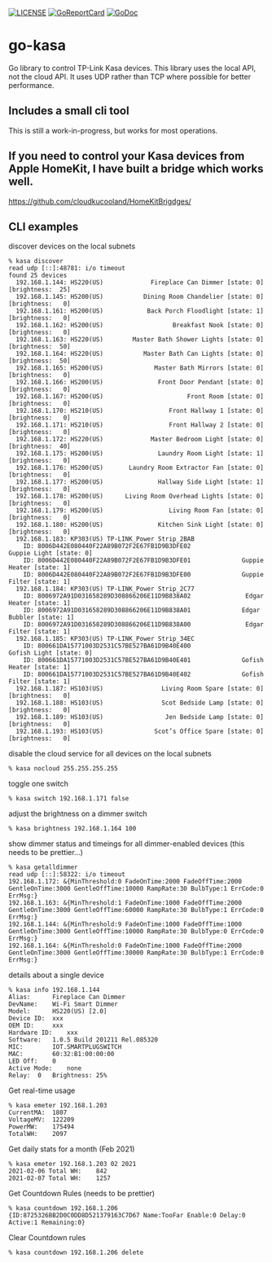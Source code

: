 [![LICENSE](https://img.shields.io/badge/license-BSD-green.svg)](LICENSE)
[![GoReportCard](https://goreportcard.com/badge/cloudkucooland/go-kasa)](https://goreportcard.com/report/cloudkucooland/go-kasa)
[![GoDoc](https://godoc.org/github.com/cloudkucooland/go-kasa?status.svg)](https://godoc.org/github.com/cloudkucooland/go-kasa)


# go-kasa
Go library to control TP-Link Kasa devices.
This library uses the local API, not the cloud API.
It uses UDP rather than TCP where possible for better performance.

## Includes a small cli tool
This is still a work-in-progress, but works for most operations.

## If you need to control your Kasa devices from Apple HomeKit, I have built a bridge which works well.
https://github.com/cloudkucooland/HomeKitBrigdges/

## CLI examples
discover devices on the local subnets
```
% kasa discover
read udp [::]:48781: i/o timeout
found 25 devices
  192.168.1.144: HS220(US)             Fireplace Can Dimmer [state: 0] [brightness:  25]
  192.168.1.145: HS200(US)           Dining Room Chandelier [state: 0] [brightness:   0]
  192.168.1.161: HS200(US)            Back Porch Floodlight [state: 1] [brightness:   0]
  192.168.1.162: HS200(US)                   Breakfast Nook [state: 0] [brightness:   0]
  192.168.1.163: HS220(US)        Master Bath Shower Lights [state: 0] [brightness:  50]
  192.168.1.164: HS220(US)           Master Bath Can Lights [state: 0] [brightness:  50]
  192.168.1.165: HS200(US)              Master Bath Mirrors [state: 0] [brightness:   0]
  192.168.1.166: HS200(US)               Front Door Pendant [state: 0] [brightness:   0]
  192.168.1.167: HS200(US)                       Front Room [state: 0] [brightness:   0]
  192.168.1.170: HS210(US)                  Front Hallway 1 [state: 0] [brightness:   0]
  192.168.1.171: HS210(US)                  Front Hallway 2 [state: 0] [brightness:   0]
  192.168.1.172: HS220(US)             Master Bedroom Light [state: 0] [brightness:  40]
  192.168.1.175: HS200(US)               Laundry Room Light [state: 1] [brightness:   0]
  192.168.1.176: HS200(US)       Laundry Room Extractor Fan [state: 0] [brightness:   0]
  192.168.1.177: HS200(US)               Hallway Side Light [state: 1] [brightness:   0]
  192.168.1.178: HS200(US)      Living Room Overhead Lights [state: 0] [brightness:   0]
  192.168.1.179: HS200(US)                  Living Room Fan [state: 0] [brightness:   0]
  192.168.1.180: HS200(US)               Kitchen Sink Light [state: 0] [brightness:   0]
  192.168.1.183: KP303(US) TP-LINK_Power Strip_2BAB
    ID: 8006D442E080440F22A89B072F2E67FB1D9B3DFE02               Guppie Light [state: 0]
    ID: 8006D442E080440F22A89B072F2E67FB1D9B3DFE01              Guppie Heater [state: 1]
    ID: 8006D442E080440F22A89B072F2E67FB1D9B3DFE00              Guppie Filter [state: 1]
  192.168.1.184: KP303(US) TP-LINK_Power Strip_2C77
    ID: 8006972A91D031658289D308866206E11D9B838A02               Edgar Heater [state: 1]
    ID: 8006972A91D031658289D308866206E11D9B838A01              Edgar Bubbler [state: 1]
    ID: 8006972A91D031658289D308866206E11D9B838A00               Edgar Filter [state: 1]
  192.168.1.185: KP303(US) TP-LINK_Power Strip_34EC
    ID: 800661DA15771003D2531C57BE527BA61D9B40E400               Gofish Light [state: 0]
    ID: 800661DA15771003D2531C57BE527BA61D9B40E401              Gofish Heater [state: 1]
    ID: 800661DA15771003D2531C57BE527BA61D9B40E402              Gofish Filter [state: 1]
  192.168.1.187: HS103(US)                Living Room Spare [state: 0] [brightness:   0]
  192.168.1.188: HS103(US)                Scot Bedside Lamp [state: 0] [brightness:   0]
  192.168.1.189: HS103(US)                 Jen Bedside Lamp [state: 0] [brightness:   0]
  192.168.1.193: HS103(US)              Scot’s Office Spare [state: 0] [brightness:   0]
```

disable the cloud service for all devices on the local subnets
```
% kasa nocloud 255.255.255.255
```

toggle one switch
```
% kasa switch 192.168.1.171 false
```

adjust the brightness on a dimmer switch
```
% kasa brightness 192.168.1.164 100
```

show dimmer status and timeings for all dimmer-enabled devices (this needs to be prettier...)
```
% kasa getalldimmer
read udp [::]:58322: i/o timeout
192.168.1.172: &{MinThreshold:0 FadeOnTime:2000 FadeOffTime:2000 GentleOnTime:3000 GentleOffTime:10000 RampRate:30 BulbType:1 ErrCode:0 ErrMsg:}
192.168.1.163: &{MinThreshold:1 FadeOnTime:1000 FadeOffTime:2000 GentleOnTime:3000 GentleOffTime:60000 RampRate:30 BulbType:1 ErrCode:0 ErrMsg:}
192.168.1.144: &{MinThreshold:9 FadeOnTime:1000 FadeOffTime:1000 GentleOnTime:3000 GentleOffTime:10000 RampRate:30 BulbType:0 ErrCode:0 ErrMsg:}
192.168.1.164: &{MinThreshold:0 FadeOnTime:1000 FadeOffTime:2000 GentleOnTime:3000 GentleOffTime:30000 RampRate:30 BulbType:1 ErrCode:0 ErrMsg:}
```

details about a single device
```
% kasa info 192.168.1.144
Alias:		Fireplace Can Dimmer
DevName:	Wi-Fi Smart Dimmer
Model:		HS220(US) [2.0]
Device ID:	xxx
OEM ID:		xxx
Hardware ID:	xxx
Software:	1.0.5 Build 201211 Rel.085320
MIC:		IOT.SMARTPLUGSWITCH
MAC:		60:32:B1:00:00:00
LED Off:	0
Active Mode:	none
Relay:	0	Brightness:	25%
```

Get real-time usage
```
% kasa emeter 192.168.1.203
CurrentMA:	1807
VoltageMV:	122209
PowerMW:	175494
TotalWH:	2097
```

Get daily stats for a month (Feb 2021)
```
% kasa emeter 192.168.1.203 02 2021
2021-02-06 Total WH:	842
2021-02-07 Total WH:	1257
```

Get Countdown Rules (needs to be prettier)
```
% kasa countdown 192.168.1.206
{ID:8725326BB2D0C0DD8D521379163C7D67 Name:TooFar Enable:0 Delay:0 Active:1 Remaining:0}
```

Clear Countdown rules
```
% kasa countdown 192.168.1.206 delete
```
